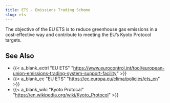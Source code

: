 ```yaml
---
title: ETS - Emissions Trading Scheme
slug: ets
---
```


The objective of the EU ETS is to reduce greenhouse gas emissions in a
cost-effective way and contribute to meeting the EU’s Kyoto Protocol targets.

## See Also

* {{< a_blank_ectrl "EU ETS" "https://www.eurocontrol.int/tool/european-union-emissions-trading-system-support-facility" >}}
* {{< a_blank_ec "EU ETS" "https://ec.europa.eu/clima/policies/ets_en" >}}
* {{< a_blank_wiki "Kyoto Protocal" "https://en.wikipedia.org/wiki/Kyoto_Protocol" >}}
